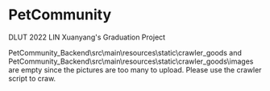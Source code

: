 # PetCommunity
DLUT 2022 LIN Xuanyang's Graduation Project

PetCommunity_Backend\src\main\resources\static\crawler_goods and PetCommunity_Backend\src\main\resources\static\crawler_goods\images are empty since the pictures are too many to upload. Please use the crawler script to craw.
